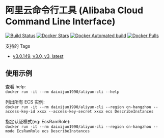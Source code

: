 # 阿里云命令行工具 (Alibaba Cloud Command Line Interface)

[![Build Status](https://travis-ci.org/daixijun/aliyun-cli-docker.svg?branch=master)](https://travis-ci.org/daixijun/aliyun-cli-docker)
[![Docker Stars](https://img.shields.io/docker/stars/daixijun1990/aliyun-cli.svg?style=flat)](https://hub.docker.com/r/daixijun1990/aliyun-cli/)
[![Docker Automated build](https://img.shields.io/docker/automated/daixijun1990/aliyun-cli.svg?style=flat)](https://img.shields.io/docker/automated/daixijun1990/aliyun-cli.svg?style=flat 'Docker Automated build')
[![Docker Pulls](https://img.shields.io/docker/pulls/daixijun1990/aliyun-cli.svg)](https://img.shields.io/docker/pulls/daixijun1990/aliyun-cli.svg 'Docker Pulls')

支持的 Tags

- [v3.0.149, v3.0, v3, latest](https://github.com/aliyun/aliyun-cli/releases/tag/v3.0.149)

## 使用示例

查看 help:  
`docker run -it --rm daixijun1990/aliyun-cli --help`

列出所有 ECS 实例:  
`docker run -it --rm daixijun1990/aliyun-cli --region cn-hangzhou --access-key-id xxxx --access-key-secret xxxx ecs DescribeInstances`

指定认证模式(eg: EcsRamRole):  
`docker run -it --rm daixijun1990/aliyun-cli --region cn-hangzhou --mode EcsRamRole ecs DescribeInstances`
